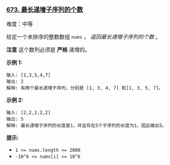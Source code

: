### [673\. 最长递增子序列的个数](https://leetcode.cn/problems/number-of-longest-increasing-subsequence/)

难度：中等

给定一个未排序的整数数组 `nums` ， _返回最长递增子序列的个数_ 。

**注意** 这个数列必须是 **严格** 递增的。

**示例 1:**

```
输入: [1,3,5,4,7]
输出: 2
解释: 有两个最长递增子序列，分别是 [1, 3, 4, 7] 和[1, 3, 5, 7]。
```

**示例 2:**

```
输入: [2,2,2,2,2]
输出: 5
解释: 最长递增子序列的长度是1，并且存在5个子序列的长度为1，因此输出5。
```

**提示:** 

-   `1 <= nums.length <= 2000`
-   `-10^6 <= nums[i] <= 10^6`
